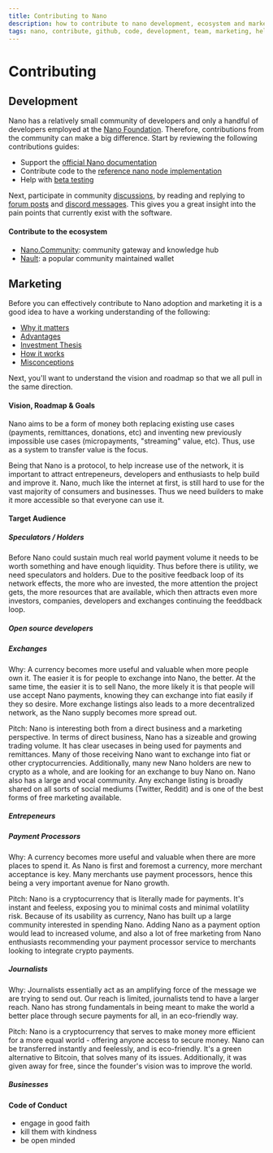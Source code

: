 ```yaml
---
title: Contributing to Nano
description: how to contribute to nano development, ecosystem and marketing
tags: nano, contribute, github, code, development, team, marketing, help
---
```


# Contributing

## Development

Nano has a relatively small community of developers and only a handful of developers employed at the <a href="https://nano.org/en/foundation" target="_blank">Nano Foundation</a>. Therefore, contributions from the community can make a big difference. Start by reviewing the following contributions guides:

- Support the <a href="https://github.com/nanocurrency/nano-docs/" target="_blank">official Nano documentation</a>
- Contribute code to the <a href="https://docs.nano.org/node-implementation/contributing/" target="_blank">reference nano node implementation</a>
- Help with <a href="https://docs.nano.org/running-a-node/beta-network/" target="_blank">beta testing</a>

Next, participate in community [discussions](/community), by reading and replying to <a href="https://forum.nano.org/" target="_blank">forum posts</a> and <a href="https://chat.nano.org/" target="_blank">discord messages</a>. This gives you a great insight into the pain points that currently exist with the software.

#### Contribute to the ecosystem

- <a href="https://github.com/mistakia/nano-community/blob/main/CONTRIBUTING.md" target="_blank">Nano.Community</a>: community gateway and knowledge hub
- <a href="https://github.com/Nault/Nault/blob/master/CONTRIBUTING.md" target="_blank">Nault</a>: a popular community maintained wallet

## Marketing

Before you can effectively contribute to Nano adoption and marketing it is a good idea to have a working understanding of the following:

- [Why it matters](/introduction/why-it-matters)
- [Advantages](/introduction/advantages)
- [Investment Thesis](/introduction/investment-thesis)
- [How it works](/introduction/how-it-works)
- [Misconceptions](/introduction/misconceptions)

Next, you'll want to understand the vision and roadmap so that we all pull in the same direction.

#### Vision, Roadmap & Goals

Nano aims to be a form of money both replacing existing use cases (payments, remittances, donations, etc) and inventing new previously impossible use cases (micropayments, "streaming" value, etc). Thus, use as a system to transfer value is the focus.

Being that Nano is a protocol, to help increase use of the network, it is important to attract entrepeneurs, developers and enthusiasts to help build and improve it. Nano, much like the internet at first, is still hard to use for the vast majority of consumers and businesses. Thus we need builders to make it more accessible so that everyone can use it.

#### Target Audience

##### Speculators / Holders

Before Nano could sustain much real world payment volume it needs to be worth something and have enough liquidity. Thus before there is utility, we need speculators and holders. Due to the positive feedback loop of its network effects, the more who are invested, the more attention the project gets, the more resources that are available, which then attracts even more investors, companies, developers and exchanges continuing the feeddback loop.

##### Open source developers

##### Exchanges

Why: A currency becomes more useful and valuable when more people own it. The easier it is for people to exchange into Nano, the better. At the same time, the easier it is to sell Nano, the more likely it is that people will use accept Nano payments, knowing they can exchange into fiat easily if they so desire. More exchange listings also leads to a more decentralized network, as the Nano supply becomes more spread out.

Pitch: Nano is interesting both from a direct business and a marketing perspective. In terms of direct business, Nano has a sizeable and growing trading volume. It has clear usecases in being used for payments and remittances. Many of those receiving Nano want to exchange into fiat or other cryptocurrencies. Additionally, many new Nano holders are new to crypto as a whole, and are looking for an exchange to buy Nano on. Nano also has a large and vocal community. Any exchange listing is broadly shared on all sorts of social mediums (Twitter, Reddit) and is one of the best forms of free marketing available.

##### Entrepeneurs

##### Payment Processors

Why: A currency becomes more useful and valuable when there are more places to spend it. As Nano is first and foremost a currency, more merchant acceptance is key. Many merchants use payment processors, hence this being a very important avenue for Nano growth.

Pitch: Nano is a cryptocurrency that is literally made for payments. It's instant and feeless, exposing you to minimal costs and minimal volatility risk. Because of its usability as currency, Nano has built up a large community interested in spending Nano. Adding Nano as a payment option would lead to increased volume, and also a lot of free marketing from Nano enthusiasts recommending your payment processor service to merchants looking to integrate crypto payments.

##### Journalists

Why: Journalists essentially act as an amplifying force of the message we are trying to send out. Our reach is limited, journalists tend to have a larger reach. Nano has strong fundamentals in being meant to make the world a better place through secure payments for all, in an eco-friendly way.

Pitch: Nano is a cryptocurrency that serves to make money more efficient for a more equal world - offering anyone access to secure money. Nano can be transferred instantly and feelessly, and is eco-friendly. It's a green alternative to Bitcoin, that solves many of its issues. Additionally, it was given away for free, since the founder's vision was to improve the world.


##### Businesses

#### Code of Conduct

- engage in good faith
- kill them with kindness
- be open minded
